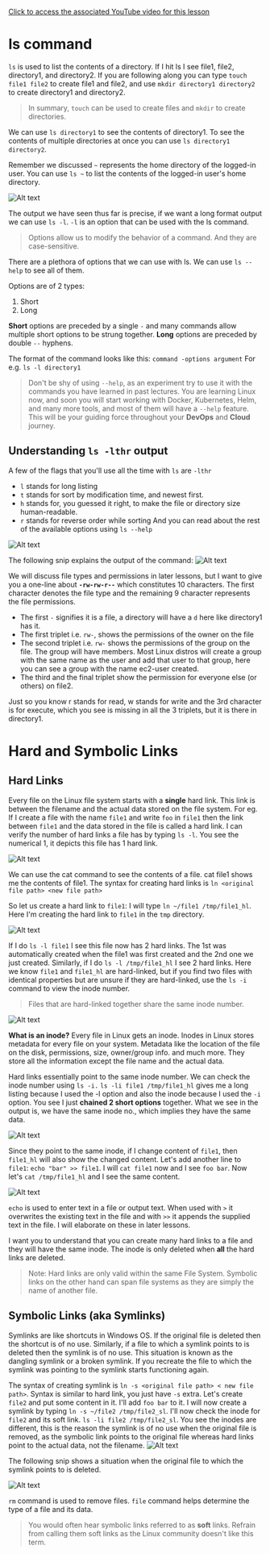 
[Click to access the associated YouTube video for this lesson](https://www.youtube.com/watch?v=JAzwS38hCA8&list=PLmPit9IIdzwQl1kuuoEhG38DC3cdbqZHB&index=3&ab_channel=CloudWithVarJosh)

# ls command


`ls` is used to list the contents of a directory. If I hit ls I see file1, file2, directory1, and directory2. If you are following along you can type `touch file1 file2` to create file1 and file2, and use `mkdir directory1 directory2` to create directory1 and directory2. 
>In summary, `touch` can be used to create files and `mkdir` to create directories.

We can use `ls directory1` to see the contents of directory1. To see the contents of multiple directories at once you can use `ls directory1 directory2`.

Remember we discussed `~` represents the home directory of the logged-in user. You can use `ls ~` to list the contents of the logged-in user's home directory.

![Alt text](/images/3-ls-1.png)



The output we have seen thus far is precise, if we want a long format output we can use `ls -l`. `-l` is an option that can be used with the ls command. 
>Options allow us to modify the behavior of a command. And they are case-sensitive.

There are a plethora of options that we can use with ls. We can use `ls --help` to see all of them.

Options are of 2 types:

 1. Short
 2. Long

**Short** options are preceded by a single `-` and many commands allow multiple short options to be strung together.
**Long** options are preceded by double `--` hyphens.

The format of the command looks like this: `command -options argument`
For e.g. `ls -l directory1` 

> Don't be shy of using `--help`, as an experiment try to use it with the
> commands you have learned in past lectures. You are learning Linux
> now, and soon you will start working with Docker, Kubernetes, Helm,
> and many more tools, and most of them will have a `--help` feature. This
> will be your guiding force throughout your **DevOps** and **Cloud** journey.

## Understanding `ls -lthr` output

A few of the flags that you'll use all the time with `ls` are `-lthr`
- `l` stands for long listing
- `t` stands for sort by modification time, and newest first.
- `h` stands for, you guessed it right, to make the file or directory size human-readable.
- `r` stands for reverse order while sorting
And you can read about the rest of the available options using `ls --help`

![Alt text](/images/3-ls-2.png)

The following snip explains the output of the command:
![Alt text](/images/3-ls-3.png)

We will discuss file types and permissions in later lessons, but I want to give you a one-line about **`-rw-rw-r--`** which constitutes 10 characters. The first character denotes the file type and the remaining 9 character represents the file permissions.

- The first `-` signifies it is a file, a directory will have a `d` here like directory1 has it.
- The first triplet i.e. `rw-`, shows the permissions of the owner on the file
- The second triplet i.e. `rw-` shows the permissions of the group on the file. The group will have members. Most Linux distros will create a group with the same name as the user and add that user to that group, here you can see a group with the name ec2-user created. 
- The third and the final triplet show the permission for everyone else (or others) on file2.

Just so you know r stands for read, w stands for write and the 3rd character is for execute, which you see is missing in all the 3 triplets, but it is there in directory1.


# Hard and Symbolic Links
## Hard Links
Every file on the Linux file system starts with a **single** hard link. This link is between the filename and the actual data stored on the file system.
For eg. If I create a file with the name `file1` and write `foo` in `file1` then the link between `file1` and the data stored in the file is called a hard link. I can verify the number of hard links a file has by typing `ls -l`. You see the numerical 1, it depicts this file has 1 hard link.

![Alt text](/images/3-ls-4.png)

We can use the cat command to see the contents of a file. cat file1 shows me the contents of file1.
The syntax for creating hard links is `ln <original file path> <new file path>`

So let us create a hard link to `file1`: I will type `ln ~/file1 /tmp/file1_hl`. Here I'm creating the hard link to `file1` in the `tmp` directory.

![Alt text](/images/3-ls-5.png)

If I do `ls -l file1` I see this file now has 2 hard links. The 1st was automatically created when the file1 was first created and the 2nd one we just created. Similarly, if I do `ls -l /tmp/file1_hl` I see 2 hard links. 
Here we know `file1` and `file1_hl` are hard-linked, but if you find two files with identical properties but are unsure if they are hard-linked, use the `ls -i` command to view the inode number. 

> Files that are hard-linked together share the same inode number.

![Alt text](/images/3-ls-6.png)

**What is an inode?**
Every file in Linux gets an inode. Inodes in Linux stores metadata for every file on your system. Metadata like the location of the file on the disk, permissions, size, owner/group info. and much more. They store all the information except the file name and the actual data.

Hard links essentially point to the same inode number. We can check the inode number using `ls -i.`
`ls -li file1 /tmp/file1_hl` gives me a long listing because I used the -l option and also the inode because I used the `-i` option. You see I just **chained 2 short options** together. 
What we see in the output is, we have the same inode no., which implies they have the same data. 

![Alt text](/images/3-ls-7.png)

Since they point to the same inode, if I change content of `file1`, then `file1_hl` will also show the changed content. Let's add another line to `file1`: `echo "bar" >> file1`.
I will `cat file1` now and I see `foo bar`. Now let's `cat /tmp/file1_hl` and I see the same content.

![Alt text](/images/3-ls-8.png)

`echo` is used to enter text in a file or output text. When used with `>` it overwrites the existing text in the file and with `>>` it appends the supplied text in the file. I will elaborate on these in later lessons. 

I want you to understand that you can create many hard links to a file and they will have the same inode. The inode is only deleted when **all** the hard links are deleted.

> Note: Hard links are only valid within the same File System. Symbolic
> links on the other hand can span file systems as they are simply the
> name of another file.


## Symbolic Links (aka Symlinks)
Symlinks are like shortcuts in Windows OS. If the original file is deleted then the shortcut is of no use. Similarly, if a file to which a symlink points to is deleted then the symlink is of no use. This situation is known as the dangling symlink or a broken symlink. If you recreate the file to which the symlink was pointing to the symlink starts functioning again.

The syntax of creating symlink is `ln -s <original file path> < new file path>`. Syntax is similar to hard link, you just have `-s` extra.
Let's create `file2` and put some content in it. I'll add `foo bar` to it. I will now create a symlink by typing `ln -s ~/file2 /tmp/file2_sl`. I'll now check the inode for `file2` and its soft link.
`ls -li file2 /tmp/file2_sl`. You see the inodes are different, this is the reason the symlink is of no use when the original file is removed, as the symbolic link points to the original file whereas hard links point to the actual data, not the filename.
![Alt text](/images/3-ls-9.png)

The following snip shows a situation when the original file to which the symlink points to is deleted.

![Alt text](/images/3-ls-10.png)

`rm` command is used to remove files.
`file` command helps determine the type of a file and its data.


> You would often hear symbolic links referred to as **soft** links. Refrain
> from calling them soft links as the Linux community doesn't like this
> term.
